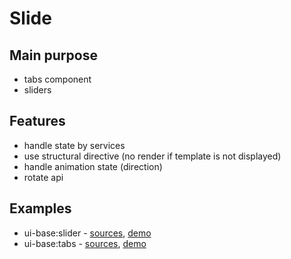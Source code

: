 # Slide

## Main purpose
 
* tabs component
* sliders

## Features

* handle state by services
* use structural directive (no render if template is not displayed)
* handle animation state (direction)
* rotate api

## Examples

* ui-base:slider - [sources](https://github.com/ngx-kit/ui-base/tree/master/src/app/package/lib/slider), [demo](http://ngx-kit.com/ui-base/module/slider)
* ui-base:tabs - [sources](https://github.com/ngx-kit/ui-base/tree/master/src/app/package/lib/tabs), [demo](http://ngx-kit.com/ui-base/module/tabs) 
